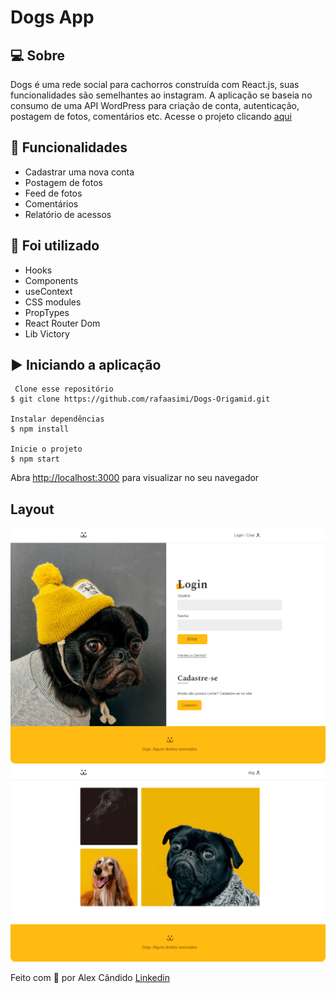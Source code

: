 # Dogs App

## 💻 Sobre

Dogs é uma rede social para cachorros construída com React.js, suas funcionalidades são semelhantes ao instagram. A aplicação se baseia no consumo de uma API WordPress para criação de conta, autenticação, postagem de fotos, comentários etc. Acesse o projeto clicando [aqui](https://dogs-web.netlify.app)

## 🚀 Funcionalidades

- Cadastrar uma nova conta
- Postagem de fotos
- Feed de fotos
- Comentários
- Relatório de acessos

## 📌 Foi utilizado

- Hooks
- Components
- useContext
- CSS modules
- PropTypes
- React Router Dom
- Lib Victory

## ▶️ Iniciando a aplicação

     Clone esse repositório
    $ git clone https://github.com/rafaasimi/Dogs-Origamid.git

    Instalar dependências
    $ npm install

    Inicie o projeto
    $ npm start

Abra [http://localhost:3000](http://localhost:3000) para visualizar no seu navegador

## Layout

<img src="/src/fotos/dogs-app.png" alt="layout">
<img src="/src/fotos/dogs-web.png" alt="layout">

Feito com 💙 por Alex Cândido [Linkedin](https://www.linkedin.com/in/alexcndd/)
